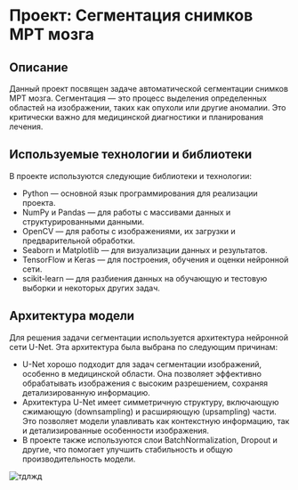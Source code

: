 # Проект: Сегментация снимков МРТ мозга

## Описание

Данный проект посвящен задаче автоматической сегментации снимков МРТ мозга. Сегментация — это процесс выделения определенных областей на изображении, таких как опухоли или другие аномалии. Это критически важно для медицинской диагностики и планирования лечения.

## Используемые технологии и библиотеки

В проекте используются следующие библиотеки и технологии:

- Python — основной язык программирования для реализации проекта.
- NumPy и Pandas — для работы с массивами данных и структурированными данными.
- OpenCV — для работы с изображениями, их загрузки и предварительной обработки.
- Seaborn и Matplotlib — для визуализации данных и результатов.
- TensorFlow и Keras — для построения, обучения и оценки нейронной сети.
- scikit-learn — для разбиения данных на обучающую и тестовую выборки и некоторых других задач.

## Архитектура модели

Для решения задачи сегментации используется архитектура нейронной сети U-Net. Эта архитектура была выбрана по следующим причинам:

- U-Net хорошо подходит для задач сегментации изображений, особенно в медицинской области. Она позволяет эффективно обрабатывать изображения с высоким разрешением, сохраняя детализированную информацию.
- Архитектура U-Net имеет симметричную структуру, включающую сжимающую (downsampling) и расширяющую (upsampling) части. Это позволяет модели улавливать как контекстную информацию, так и детализированные особенности изображения.
- В проекте также используются слои BatchNormalization, Dropout и другие, что помогает улучшить стабильность и общую производительность модели.

![тдлжд](https://github.com/user-attachments/assets/ce9d5ecd-4bfd-42a0-8d1d-606da4653bc6)

